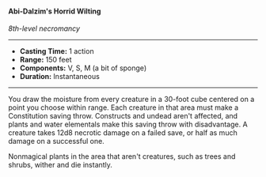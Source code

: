 #### Abi-Dalzim's Horrid Wilting
*8th-level necromancy*
___
- **Casting Time:** 1 action
- **Range:** 150 feet
- **Components:** V, S, M (a bit of sponge)
- **Duration:** Instantaneous
---
You draw the moisture from every creature in a 30-foot cube centered on a point you choose within range. Each creature in that area must make a Constitution saving throw. Constructs and undead aren't affected, and plants and water elementals make this saving throw with disadvantage. A creature takes 12d8 necrotic damage on a failed save, or half as much damage on a successful one.

Nonmagical plants in the area that aren't creatures, such as trees and shrubs, wither and die instantly.